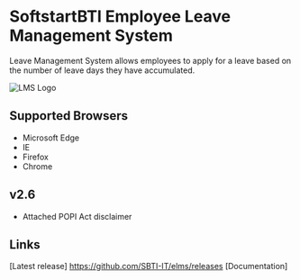 # SoftstartBTI Employee Leave Management System

Leave Management System allows employees to apply for a leave based on the number of leave days they have accumulated. 

![LMS Logo](https://user-images.githubusercontent.com/48829302/190438971-5614d64a-3f16-4a06-9e61-a5e2878d95cd.PNG)

## Supported Browsers
- Microsoft Edge
- IE
- Firefox
- Chrome

## v2.6
* Attached POPI Act disclaimer

## Links

[Latest release] https://github.com/SBTI-IT/elms/releases
[Documentation] 
